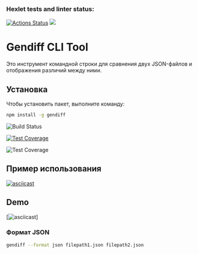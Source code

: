 ### Hexlet tests and linter status:
[![Actions Status](https://github.com/Egorpuzik/frontend-project-46/actions/workflows/hexlet-check.yml/badge.svg)](https://github.com/Egorpuzik/frontend-project-46/actions)
<a href="https://codeclimate.com/github/Egorpuzik/frontend-project-46/maintainability"><img src="https://api.codeclimate.com/v1/badges/347ffe18edad31b8e62d/maintainability" /></a>
# Gendiff CLI Tool

Это инструмент командной строки для сравнения двух JSON-файлов и отображения различий между ними.

## Установка

Чтобы установить пакет, выполните команду:

```bash
npm install -g gendiff
```
![Build Status](https://github.com/<username>/<repo>/actions/workflows/<workflow_file>.yml/badge.svg)

[![Test Coverage](https://api.codeclimate.com/v1/badges/<badge_id>/test_coverage)](https://codeclimate.com/github/<username>/<repo>/test_coverage)

![Test Coverage](https://api.codeclimate.com/v1/badges/<badge_id>/test_coverage)

## Пример использования

[![asciicast](https://asciinema.org/a/1234567890.svg)](https://asciinema.org/a/1234567890)

## Demo

[![asciicast](https://asciinema.org/a/7lTYbRS0QJI2To6f8dGv88uEa)]

### Формат JSON

```bash
gendiff --format json filepath1.json filepath2.json
